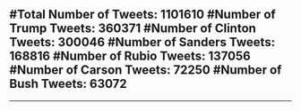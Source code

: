 #Total Number of Tweets: 1101610 
#Number of Trump Tweets: 360371
#Number of Clinton Tweets: 300046
#Number of Sanders Tweets: 168816
#Number of Rubio Tweets: 137056
#Number of Carson Tweets: 72250
#Number of Bush Tweets: 63072
---
---
